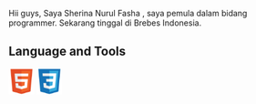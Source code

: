 Hii guys, Saya Sherina Nurul Fasha 
, saya pemula dalam bidang programmer. Sekarang tinggal di Brebes Indonesia.

## Language and Tools
<img src="https://github.com/devicons/devicon/blob/master/icons/html5/html5-original.svg" alt="CSS" width="45" height="45">
<img src="https://github.com/devicons/devicon/blob/master/icons/css3/css3-original.svg" alt="CSS" width="45" height="45">
